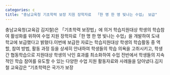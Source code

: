 ```yaml
---
categories: c
title: "충남교육청 기초학력 보장 지원 장학자료  「한 명 한 명 빛나는 수업」 보급"
---
```

충남교육청(교육감 김지철)은 「기초학력 보장법」에 의거 학습지원대상 학생의 학습참여 활성화를 위하여 수업 지원 장학자료「한 명 한 명 빛나는 수업」을 개발하여 도내 학교에 보급했다고 밝혔다.이번에 보급한 자료는 학습지원대상 학생의 학습활동 중 역할, 참여 방법, 활동 과정 등을 상세히 안내하여 학생들의 학습 의욕을 고취시키고, 학생 간 협동학습으로 지원대상 학생의 낙인 효과를 최소화하여 수업 전반에서 학생들의 지속적인 학습 참여를 유도할 수 있는 다양한 수업 지원 활동자료와 사례들을 담아냈다.김지철 교육감은 “기초학력은 국가가 보장
